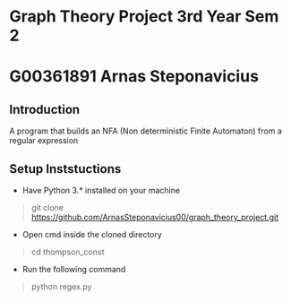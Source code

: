 # Graph Theory Project 3rd Year Sem 2
# G00361891 Arnas Steponavicius

## Introduction
A program that builds an NFA (Non deterministic Finite Automaton) from a regular expression

## Setup Inststuctions
* Have Python 3.* installed on your machine
> git clone https://github.com/ArnasSteponavicius00/graph_theory_project.git
* Open cmd inside the cloned directory
> cd thompson_const
* Run the following command
> python regex.py